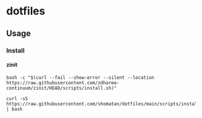 # dotfiles

## Usage
### Install

#### zinit
```
bash -c "$(curl --fail --show-error --silent --location https://raw.githubusercontent.com/zdharma-continuum/zinit/HEAD/scripts/install.sh)"
```

    curl -sS https://raw.githubusercontent.com/shomatan/dotfiles/main/scripts/install.sh | bash